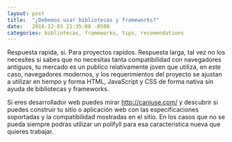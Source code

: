 ```yaml
---
layout: post
title:  "¿Debemos usar bibliotecas y frameworks?"
date:   2016-12-03 21:35:00 -0500
categories: bibliotecas, frameworks, tips, recomendations
---
```


Respuesta rapida, si. Para proyectos rapidos. Respuesta larga, tal vez no los necesites si sabes que no necesitas tanta compatibilidad con navegadores antiguos, tu mercado es un publico relativamente joven que utiliza, en este caso, navegadores modernos, y los requerimientos del proyecto se ajustan a utilizar en tiempo y forma HTML, JavaScript y CSS de forma nativa sin ayuda de bibliotecas y frameworks.

Si eres desarrollador web puedes mirar http://caniuse.com/ y descubrir si puedes construir tu sitio o aplicación web con las especificaciones soportadas y la compatibilidad mostradas en el sitio. En los casos que no se pueda siempre podras utilizar un polifyll para esa caracteristica nueva que quieres trabajar.